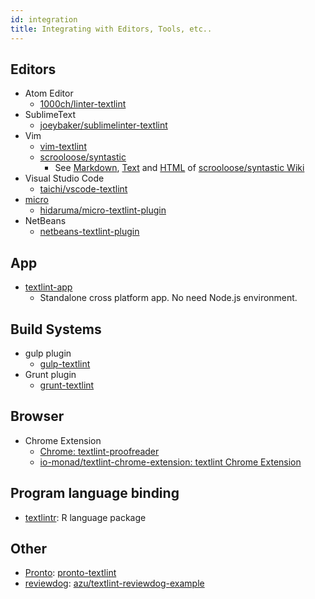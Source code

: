 ```yaml
---
id: integration
title: Integrating with Editors, Tools, etc..
---
```


## Editors

- Atom Editor
  - [1000ch/linter-textlint](https://github.com/1000ch/linter-textlint "1000ch/linter-textlint")
- SublimeText
  - [joeybaker/sublimelinter-textlint](https://github.com/joeybaker/sublimelinter-textlint)
- Vim
  - [vim-textlint](https://github.com/heavenshell/vim-textlint "vim-textlint")
  - [scrooloose/syntastic](https://github.com/vim-syntastic/syntastic "scrooloose/syntastic")
    - See [Markdown](https://github.com/vim-syntastic/syntastic/wiki/Markdown "Markdown"), [Text](https://github.com/vim-syntastic/syntastic/wiki/Text "Text") and [HTML](https://github.com/vim-syntastic/syntastic/wiki/HTML "HTML") of [scrooloose/syntastic Wiki](https://github.com/vim-syntastic/syntastic/wiki/Syntax-Checkers "Syntax Checkers · scrooloose/syntastic Wiki")
- Visual Studio Code
  - [taichi/vscode-textlint](https://github.com/taichi/vscode-textlint)
- [micro](https://github.com/zyedidia/micro "micro")
  - [hidaruma/micro-textlint-plugin](https://github.com/hidaruma/micro-textlint-plugin "hidaruma/micro-textlint-plugin: textlint plugin for micro-editor")
- NetBeans
  - [netbeans-textlint-plugin](https://github.com/junichi11/netbeans-textlint-plugin "netbeans-textlint-plugin")

## App

- [textlint-app](https://github.com/textlint/textlint-app "textlint-app")
  - Standalone cross platform app. No need Node.js environment.

## Build Systems

- gulp plugin
  - [gulp-textlint](https://github.com/textlint/gulp-textlint "gulp-textlint")
- Grunt plugin
  - [grunt-textlint](https://github.com/textlint/grunt-textlint "grunt-textlint")

## Browser

- Chrome Extension
  - [Chrome: textlint-proofreader](https://chrome.google.com/webstore/detail/textlint-proofreader/hdongmdneapmhfblomidbafplpanpdmm)
  - [io-monad/textlint-chrome-extension: textlint Chrome Extension](https://github.com/io-monad/textlint-chrome-extension "io-monad/textlint-chrome-extension: textlint Chrome Extension")

## Program language binding

- [textlintr](https://github.com/uribo/textlintr): R language package

## Other

- [Pronto](https://github.com/prontolabs/pronto "Pronto"): [pronto-textlint](https://github.com/seikichi/pronto-textlint "pronto-textlint")
- [reviewdog](https://github.com/haya14busa/reviewdog "reviewdog"): [azu/textlint-reviewdog-example](https://github.com/azu/textlint-reviewdog-example "azu/textlint-reviewdog-example: textlint + reviewdog example project")
